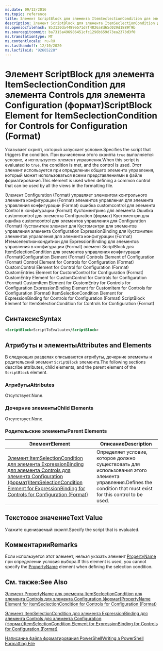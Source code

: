 ```yaml
---
ms.date: 09/13/2016
ms.topic: reference
title: Элемент ScriptBlock для элемента ItemSeclectionCondition для элемента Controls для элемента Configuration (формат)
description: Элемент ScriptBlock для элемента ItemSeclectionCondition для элемента Controls для элемента Configuration (формат)
ms.openlocfilehash: 853130da4489e571d7f4026a8d65d029d1889f9b
ms.sourcegitcommit: ba7315a496986451cfc1296b659d73ea2373d3f0
ms.translationtype: MT
ms.contentlocale: ru-RU
ms.lasthandoff: 12/10/2020
ms.locfileid: "92665228"
---
```

# <a name="scriptblock-element-for-itemseclectioncondition-for-controls-for-configuration-format"></a><span data-ttu-id="a98c4-103">Элемент ScriptBlock для элемента ItemSeclectionCondition для элемента Controls для элемента Configuration (формат)</span><span class="sxs-lookup"><span data-stu-id="a98c4-103">ScriptBlock Element for ItemSeclectionCondition for Controls for Configuration (Format)</span></span>

<span data-ttu-id="a98c4-104">Указывает скрипт, который запускает условие.</span><span class="sxs-lookup"><span data-stu-id="a98c4-104">Specifies the script that triggers the condition.</span></span> <span data-ttu-id="a98c4-105">При вычислении этого скрипта `true` выполняется условие, и используется элемент управления.</span><span class="sxs-lookup"><span data-stu-id="a98c4-105">When this script is evaluated to `true`, the condition is met, and the control is used.</span></span> <span data-ttu-id="a98c4-106">Этот элемент используется при определении общего элемента управления, который может использоваться всеми представлениями в файле форматирования.</span><span class="sxs-lookup"><span data-stu-id="a98c4-106">This element is used when defining a common control that can be used by all the views in the formatting file.</span></span>

<span data-ttu-id="a98c4-107">Элемент Configuration (Format) управляет элементом контрольного элемента конфигурации (Format) элементов управления для элемента управления конфигурации (Format) ошибка customcontrol для элемента Control в конфигурации (Format) Кустоментриес для элемента Ошибка customcontrol для элемента Configuration (формат) Кустоментри для ошибка customcontrol для элементов управления для Configuration (Format) Кустомитем элемент для Кустоментри для элементов управления элемента Configuration ExpressionBinding для Кустомитем элементов управления для элемента конфигурации (Format) Итемселектионкондитион для ExpressionBinding для элементов управления в конфигурации (Format) элемент ScriptBlock для ItemSelectionCondition для элементов управления конфигурации (Format)</span><span class="sxs-lookup"><span data-stu-id="a98c4-107">Configuration Element (Format) Controls Element of Configuration (Format) Control Element for Controls for Configuration (Format) CustomControl Element for Control for Configuration (Format) CustomEntries Element for CustomControl for Configuration (Format) CustomEntry Element for CustomControl for Controls for Configuration (Format) CustomItem Element for CustomEntry for Controls for Configuration ExpressionBinding Element for CustomItem for Controls for Configuration (Format) ItemSelectionCondition Element for ExpressionBinding for Controls for Configuration (Format) ScriptBlock Element for ItemSelectionCondition for Controls for Configuration (Format)</span></span>

## <a name="syntax"></a><span data-ttu-id="a98c4-108">Синтаксис</span><span class="sxs-lookup"><span data-stu-id="a98c4-108">Syntax</span></span>

```xml
<ScriptBlock>ScriptToEvaluate</ScriptBlock>
```

## <a name="attributes-and-elements"></a><span data-ttu-id="a98c4-109">Атрибуты и элементы</span><span class="sxs-lookup"><span data-stu-id="a98c4-109">Attributes and Elements</span></span>

<span data-ttu-id="a98c4-110">В следующих разделах описываются атрибуты, дочерние элементы и родительский элемент `ScriptBlock` элемента.</span><span class="sxs-lookup"><span data-stu-id="a98c4-110">The following sections describe attributes, child elements, and the parent element of the `ScriptBlock` element.</span></span>

### <a name="attributes"></a><span data-ttu-id="a98c4-111">Атрибуты</span><span class="sxs-lookup"><span data-stu-id="a98c4-111">Attributes</span></span>

<span data-ttu-id="a98c4-112">Отсутствует.</span><span class="sxs-lookup"><span data-stu-id="a98c4-112">None.</span></span>

### <a name="child-elements"></a><span data-ttu-id="a98c4-113">Дочерние элементы</span><span class="sxs-lookup"><span data-stu-id="a98c4-113">Child Elements</span></span>

<span data-ttu-id="a98c4-114">Отсутствует.</span><span class="sxs-lookup"><span data-stu-id="a98c4-114">None.</span></span>

### <a name="parent-elements"></a><span data-ttu-id="a98c4-115">Родительские элементы</span><span class="sxs-lookup"><span data-stu-id="a98c4-115">Parent Elements</span></span>

|<span data-ttu-id="a98c4-116">Элемент</span><span class="sxs-lookup"><span data-stu-id="a98c4-116">Element</span></span>|<span data-ttu-id="a98c4-117">Описание</span><span class="sxs-lookup"><span data-stu-id="a98c4-117">Description</span></span>|
|-------------|-----------------|
|[<span data-ttu-id="a98c4-118">Элемент ItemSelectionCondition для элемента ExpressionBinding для элемента Controls для элемента Configuration (формат)</span><span class="sxs-lookup"><span data-stu-id="a98c4-118">ItemSelectionCondition Element for ExpressionBinding for Controls for Configuration (Format)</span></span>](./itemselectioncondition-element-for-expressionbinding-for-controls-for-configuration-format.md)|<span data-ttu-id="a98c4-119">Определяет условие, которое должно существовать для использования этого элемента управления.</span><span class="sxs-lookup"><span data-stu-id="a98c4-119">Defines the condition that must exist for this control to be used.</span></span>|

## <a name="text-value"></a><span data-ttu-id="a98c4-120">Текстовое значение</span><span class="sxs-lookup"><span data-stu-id="a98c4-120">Text Value</span></span>

<span data-ttu-id="a98c4-121">Укажите оцениваемый скрипт.</span><span class="sxs-lookup"><span data-stu-id="a98c4-121">Specify the script that is evaluated.</span></span>

## <a name="remarks"></a><span data-ttu-id="a98c4-122">Комментарии</span><span class="sxs-lookup"><span data-stu-id="a98c4-122">Remarks</span></span>

<span data-ttu-id="a98c4-123">Если используется этот элемент, нельзя указать элемент [PropertyName](./propertyname-element-for-itemseclectioncondition-for-controls-for-configuration-format.md) при определении условия выбора.</span><span class="sxs-lookup"><span data-stu-id="a98c4-123">If this element is used, you cannot specify the [PropertyName](./propertyname-element-for-itemseclectioncondition-for-controls-for-configuration-format.md) element when defining the selection condition.</span></span>

## <a name="see-also"></a><span data-ttu-id="a98c4-124">См. также:</span><span class="sxs-lookup"><span data-stu-id="a98c4-124">See Also</span></span>

[<span data-ttu-id="a98c4-125">Элемент PropertyName для элемента ItemSeclectionCondition для элемента Controls для элемента Configuration (формат)</span><span class="sxs-lookup"><span data-stu-id="a98c4-125">PropertyName Element for ItemSeclectionCondition for Controls for Configuration (Format)</span></span>](./propertyname-element-for-itemseclectioncondition-for-controls-for-configuration-format.md)

[<span data-ttu-id="a98c4-126">Элемент ItemSelectionCondition для элемента ExpressionBinding для элемента Controls для элемента Configuration (формат)</span><span class="sxs-lookup"><span data-stu-id="a98c4-126">ItemSelectionCondition Element for ExpressionBinding for Controls for Configuration (Format)</span></span>](./itemselectioncondition-element-for-expressionbinding-for-controls-for-configuration-format.md)

[<span data-ttu-id="a98c4-127">Написание файла форматирования PowerShell</span><span class="sxs-lookup"><span data-stu-id="a98c4-127">Writing a PowerShell Formatting File</span></span>](./writing-a-powershell-formatting-file.md)
